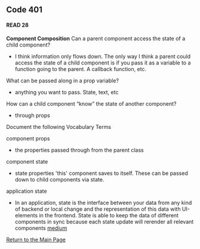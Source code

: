 ## Code 401
#### READ 28

**Component Composition**
Can a parent component access the state of a child component?
- I think information only flows down. The only way I think a parent could access the state of a child component is if you pass it as a variable to a function going to the parent. A callback function, etc.

What can be passed along in a prop variable?
- anything you want to pass. State, text, etc

How can a child component “know” the state of another component?
- through props

Document the following Vocabulary Terms

component props
- the properties passed through from the parent class

component state
- state properties 'this' component saves to itself. These can be passed down to child components via state.

application state
- In an application, state is the interface between your data from any kind of backend or local change and the representation of this data with UI-elements in the frontend. State is able to keep the data of different components in sync because each state update will rerender all relevant components [medium](https://medium.com/dailyjs/comparison-of-state-management-solutions-for-react-2161a0b4af7b)

[Return to the Main Page](README.md)
